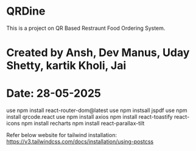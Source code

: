 # QRDine
This is a project on QR Based Restraunt Food Ordering System.

# Created by Ansh, Dev Manus, Uday Shetty, kartik Kholi, Jai

# Date: 28-05-2025
use npm install react-router-dom@latest 
use npm instsall jspdf
use npm install qrcode.react
use npm install axios
npm install react-toastify react-icons
npm install recharts
npm install react-parallax-tilt




Refer below website for tailwind installation: https://v3.tailwindcss.com/docs/installation/using-postcss